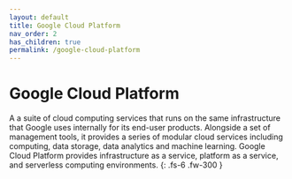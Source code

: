 ```yaml
---
layout: default
title: Google Cloud Platform
nav_order: 2
has_children: true
permalink: /google-cloud-platform
---
```


# Google Cloud Platform

A a suite of cloud computing services that runs on the same infrastructure that Google uses internally for its end-user products.
Alongside a set of management tools, it provides a series of modular cloud services including computing, data storage, data analytics and machine learning.
Google Cloud Platform provides infrastructure as a service, platform as a service, and serverless computing environments.
{: .fs-6 .fw-300 }
